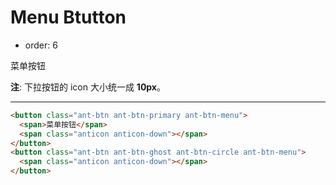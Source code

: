 # Menu Btutton

- order: 6

菜单按钮

**注**: 下拉按钮的 icon 大小统一成 **10px**。

---

````html
<button class="ant-btn ant-btn-primary ant-btn-menu">
  <span>菜单按钮</span>
  <span class="anticon anticon-down"></span>
</button>
<button class="ant-btn ant-btn-ghost ant-btn-circle ant-btn-menu">
  <span class="anticon anticon-down"></span>
</button>
````
